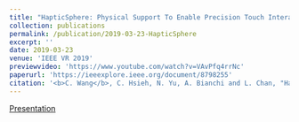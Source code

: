 ```yaml
---
title: "HapticSphere: Physical Support To Enable Precision Touch Interaction in Mobile Mixed-Reality"
collection: publications
permalink: /publication/2019-03-23-HapticSphere
excerpt: ''
date: 2019-03-23
venue: 'IEEE VR 2019'
previewvideo: 'https://www.youtube.com/watch?v=VAvPfq4rrNc'
paperurl: 'https://ieeexplore.ieee.org/document/8798255'
citation: '<b>C. Wang</b>, C. Hsieh, N. Yu, A. Bianchi and L. Chan, "HapticSphere: Physical Support To Enable Precision Touch Interaction in Mobile Mixed-Reality," 2019 IEEE Conference on Virtual Reality and 3D User Interfaces (VR), Osaka, Japan, 2019, pp. 331-339, doi: 10.1109/VR.2019.8798255'
---
```

[Presentation](https://www.youtube.com/watch?v=zZ7_SqgH9Uw)
